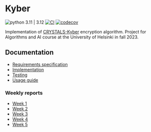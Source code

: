 # Kyber

![python 3.11 | 3.12](https://img.shields.io/badge/python-3.11_%7C_3.12-blue)
[![CI](https://github.com/PyryL/kyber/actions/workflows/main.yml/badge.svg)](https://github.com/PyryL/kyber/actions/workflows/main.yml)
[![codecov](https://codecov.io/gh/PyryL/kyber/graph/badge.svg?token=MXM7CFK9YQ)](https://codecov.io/gh/PyryL/kyber)

Implementation of [CRYSTALS-Kyber](https://pq-crystals.org/kyber/index.shtml) encryption algorithm. Project for Algorithms and AI course at the University of Helsinki in fall 2023.

## Documentation

* [Requirements specification](docs/requirements.md)
* [Implementation](docs/implementation.md)
* [Testing](docs/tests.md)
* [Usage guide](docs/usage.md)

### Weekly reports

* [Week 1](docs/week-1.md)
* [Week 2](docs/week-2.md)
* [Week 3](docs/week-3.md)
* [Week 4](docs/week-4.md)
* [Week 5](docs/week-5.md)
